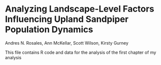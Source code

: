 # Analyzing Landscape-Level Factors Influencing Upland Sandpiper Population Dynamics
Andres N. Rosales, Ann McKellar, Scott Wilson, Kirsty Gurney

This file contains R code and data for the analysis of the first chapter of my analysis


